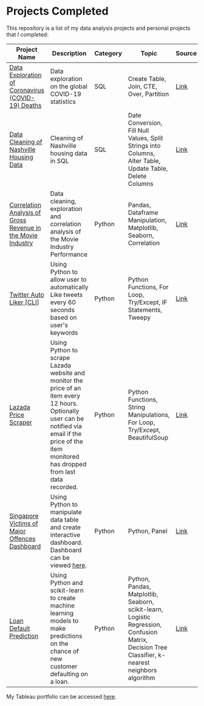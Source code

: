 # Projects Completed

This repository is a list of my data analysis projects and personal projects that I completed:

Project Name  | Description   |  Category   |  Topic   |  Source
------------- | ------------- | ----------- | ----------|--------
[Data Exploration of Coronavirus (COVID-19) Deaths](https://github.com/nurnizam/PortfolioProjects/blob/main/COVID19_Project.sql) | Data exploration on the global COVID-19 statistics | SQL | Create Table, Join, CTE, Over, Partition | [Link](https://ourworldindata.org/covid-deaths)
[Data Cleaning of Nashville Housing Data](https://github.com/nurnizam/PortfolioProjects/blob/main/SQLDataCleaning_Project.sql) | Cleaning of Nashville housing data in SQL | SQL | Date Conversion, Fill Null Values, Split Strings into Columns, Alter Table, Update Table, Delete Columns | [Link](https://github.com/AlexTheAnalyst/PortfolioProjects/blob/main/Nashville%20Housing%20Data%20for%20Data%20Cleaning.xlsx)
[Correlation Analysis of Gross Revenue in the Movie Industry](https://github.com/nurnizam/PortfolioProjects/blob/main/Movies%20Correlation%20Project.ipynb) | Data cleaning, exploration and correlation analysis of the Movie Industry Performance | Python | Pandas, Dataframe Manipulation, Matplotlib, Seaborn, Correlation | [Link](https://www.kaggle.com/danielgrijalvas/movies)
[Twitter Auto Liker [CLI]](https://github.com/nurnizam/PortfolioProjects/blob/main/Twitter_Auto_Liker.py%20%5BCLI%5D) | Using Python to allow user to automatically Like tweets every 60 seconds based on user's keywords | Python | Python Functions, For Loop, Try/Except, IF Statements, Tweepy | [Link](https://www.tweepy.org/)
[Lazada Price Scraper](https://github.com/nurnizam/PortfolioProjects/blob/main/Python_Lazada_Scraper_Project.py) | Using Python to scrape Lazada website and monitor the price of an item every 12 hours. Optionally user can be notified via email if the price of the item monitored has dropped from last data recorded. | Python | Python Functions, String Manipulations, For Loop, Try/Except, BeautifulSoup | [Link](https://www.crummy.com/software/BeautifulSoup/)
[Singapore Victims of Major Offences Dashboard](https://github.com/nurnizam/PortfolioProjects/blob/main/Victims_of_Major_Offences_SG_Dashboard.ipynb) | Using Python to manipulate data table and create interactive dashboard. Dashboard can be viewed [here](https://sg-victims.herokuapp.com/Victims_of_Major_Offences_SG_Dashboard). | Python | Python, Panel | [Link](https://data.gov.sg/dataset/victims-of-selected-major-selected-offences)
[Loan Default Prediction](https://github.com/nurnizam/PortfolioProjects/blob/main/Loan_Default_Prediction.ipynb) | Using Python and scikit-learn to create machine learning models to make predictions on the chance of new customer defaulting on a loan. | Python | Python, Pandas, Matplotlib, Seaborn, scikit-learn, Logistic Regression, Confusion Matrix, Decision Tree Classifier, k-nearest neighbors algorithm | [Link](https://www.kaggle.com/datasets/kmldas/loan-default-prediction?select=Default_Fin.csv)



My Tableau portfolio can be accessed [here](https://public.tableau.com/app/profile/nyzms#!/).
